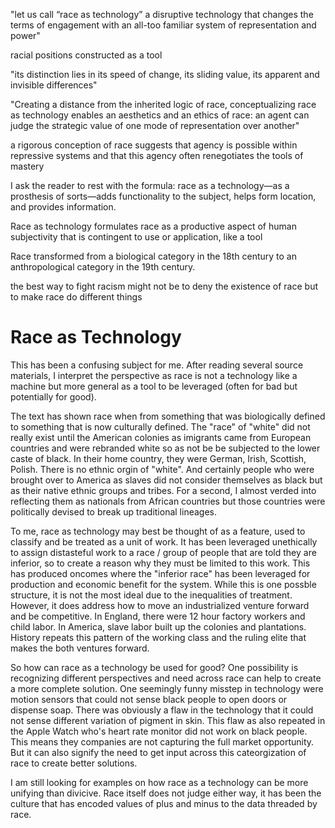 "let us call “race as technology” a disruptive technology that changes the terms of engagement with an all-too familiar system of representation and power"

racial positions constructed as a tool

"its distinction lies in its speed of change, its sliding value, its apparent and invisible differences"

"Creating a distance from the inherited logic of race, conceptualizing race as technology enables an aesthetics and an ethics
of race: an agent can judge the strategic value of one mode of
representation over another"

a rigorous conception of race suggests that agency is possible within repressive systems and that this agency often renegotiates the tools of mastery

I ask the reader to rest with the formula: race as a technology—as a prosthesis of sorts—adds functionality to the subject, helps form
location, and provides information.

Race as technology formulates race as a productive aspect of human subjectivity that is contingent to use or application, like a tool

Race transformed from a biological category in the 18th century to an anthropological category in the 19th century.

the best way to fight racism might not be to deny the existence of race but to make race do different things


# Race as Technology

This has been a confusing subject for me.  After reading several source materials, I interpret the perspective as race is not a technology like a machine but more general as a tool to be leveraged (often for bad but potentially for good).  

The text has shown race when from something that was biologically defined to something that is now culturally defined.  The "race" of "white" did not really exist until the American colonies as imigrants came from European countries and were rebranded white so as not be be subjected to the lower caste of black.  In their home country, they were German, Irish, Scottish, Polish.  There is no ethnic orgin of "white".  And certainly people who were brought over to America as slaves did not consider themselves as black but as their native ethnic groups and tribes.  For a second, I almost verded into reflecting them as nationals from African countries but those countries were politically devised to break up traditional lineages.  

To me, race as technology may best be thought of as a feature, used to classify and be treated as a unit of work.  It has been leveraged unethically to assign distasteful work to a race / group of people that are told they are inferior, so to create a reason why they must be limited to this work.  This has produced oncomes where the "inferior race" has been leveraged for production and economic benefit for the system.  While this is one possble structure, it is not the most ideal due to the inequalities of treatment.  However, it does address how to move an industrialized venture forward and be competitive.  In England, there were 12 hour factory workers and child labor.  In America, slave labor built up the colonies and plantations.  History repeats this pattern of the working class and the ruling elite that makes the both ventures forward.

So how can race as a technology be used for good?  One possibility is recognizing different perspectives and need across race can help to create a more complete solution.  One seemingly funny misstep in technology were motion sensors that could not sense black people to open doors or dispense soap.  There was obviously a flaw in the technology that it could not sense different variation of pigment in skin.  This flaw as also repeated in the Apple Watch who's heart rate monitor did not work on black people.  This means they companies are not capturing the full market opportunity.  But it can also signify the need to get input across this cateorgization of race to create better solutions.  

I am still looking for examples on how race as a technology can be more unifying than divicive.  Race itself does not judge either way, it has been the culture that has encoded values of plus and minus to the data threaded by race.
